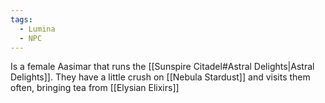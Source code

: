 ```yaml
---
tags:
  - Lumina
  - NPC
---
```

Is a female Aasimar that runs the [[Sunspire Citadel#Astral Delights|Astral Delights]]. They have a little crush on [[Nebula Stardust]] and visits them often, bringing tea from [[Elysian Elixirs]]